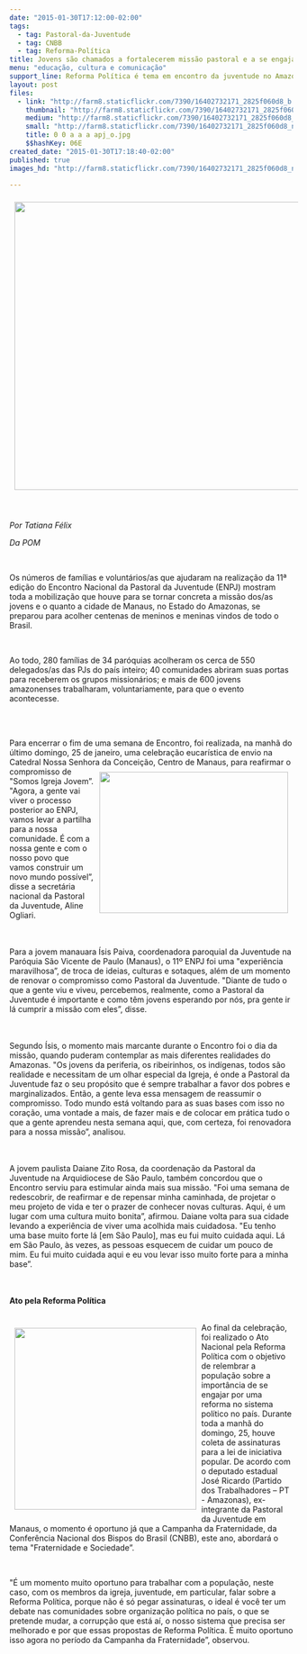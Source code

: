 ```yaml
---
date: "2015-01-30T17:12:00-02:00"
tags:
  - tag: Pastoral-da-Juventude
  - tag: CNBB
  - tag: Reforma-Política
title: Jovens são chamados a fortalecerem missão pastoral e a se engajarem pela reforma política
menu: "educação, cultura e comunicação"
support_line: Reforma Política é tema em encontro da juventude no Amazonas
layout: post
files:
  - link: "http://farm8.staticflickr.com/7390/16402732171_2825f060d8_b.jpg"
    thumbnail: "http://farm8.staticflickr.com/7390/16402732171_2825f060d8_t.jpg"
    medium: "http://farm8.staticflickr.com/7390/16402732171_2825f060d8_z.jpg"
    small: "http://farm8.staticflickr.com/7390/16402732171_2825f060d8_n.jpg"
    title: 0 0 a a a apj_o.jpg
    $$hashKey: 06E
created_date: "2015-01-30T17:18:40-02:00"
published: true
images_hd: "http://farm8.staticflickr.com/7390/16402732171_2825f060d8_n.jpg"

---
```

<p style="text-align: center;"><span style="font-size: small;"><img alt="" border="0" src="http://www.pom.org.br/images/stories/0%200%20a%20a%20a%20apj_o.jpg" style="vertical-align: middle; margin: 9px;" width="512" /></span></p>

<p>&nbsp;</p>

<p><em>Por Tatiana F&eacute;lix &nbsp;&nbsp;</em></p>

<p><em>Da POM </em></p>

<p>&nbsp;</p>

<p>Os n&uacute;meros de fam&iacute;lias e volunt&aacute;rios/as que ajudaram na realiza&ccedil;&atilde;o da 11&ordf; edi&ccedil;&atilde;o do Encontro Nacional da Pastoral da Juventude (ENPJ) mostram toda a mobiliza&ccedil;&atilde;o que houve para se tornar concreta a miss&atilde;o dos/as jovens e o quanto a cidade de Manaus, no Estado do Amazonas, se preparou para acolher centenas de meninos e meninas vindos de todo o Brasil.</p>

<p>&nbsp;</p>

<p>Ao todo, 280 fam&iacute;lias de 34 par&oacute;quias acolheram os cerca de 550 delegados/as das PJs do pa&iacute;s inteiro; 40 comunidades abriram suas portas para receberem os grupos mission&aacute;rios; e mais de 600 jovens amazonenses trabalharam, voluntariamente, para que o evento acontecesse.</p>

<p>&nbsp;</p>

<p><br />
Para encerrar o fim de uma semana de Encontro, foi realizada, na manh&atilde; do &uacute;ltimo domingo, 25 de janeiro, uma celebra&ccedil;&atilde;o eucar&iacute;stica de envio na Catedral Nossa Senhora da Concei&ccedil;&atilde;o, Centro de Manaus, <img alt="" border="0" height="251" src="http://www.pom.org.br/images/stories/0%200%20a%20a%20a%20pj.jpg" style="margin:9px; float:right" width="335" />para reafirmar o compromisso de &quot;Somos Igreja Jovem&rdquo;. &quot;Agora, a gente vai viver o processo posterior ao ENPJ, vamos levar a partilha para a nossa comunidade. &Eacute; com a nossa gente e com o nosso povo que vamos construir um novo mundo poss&iacute;vel&rdquo;, disse a secret&aacute;ria nacional da Pastoral da Juventude, Aline Ogliari.</p>

<p><br />
<br />
Para a jovem manauara &Iacute;sis Paiva, coordenadora paroquial da Juventude na Par&oacute;quia S&atilde;o Vicente de Paulo (Manaus), o 11&ordm; ENPJ foi uma &quot;experi&ecirc;ncia maravilhosa&rdquo;, de troca de ideias, culturas e sotaques, al&eacute;m de um momento de renovar o compromisso como Pastoral da Juventude. &quot;Diante de tudo o que a gente viu e viveu, percebemos, realmente, como a Pastoral da Juventude &eacute; importante e como t&ecirc;m jovens esperando por n&oacute;s, pra gente ir l&aacute; cumprir a miss&atilde;o com eles&rdquo;, disse.</p>

<p><br />
<br />
Segundo &Iacute;sis, o momento mais marcante durante o Encontro foi o dia da miss&atilde;o, quando puderam contemplar as mais diferentes realidades do Amazonas. &quot;Os jovens da periferia, os ribeirinhos, os ind&iacute;genas, todos s&atilde;o realidade e necessitam de um olhar especial da Igreja, &eacute; onde a Pastoral da Juventude faz o seu prop&oacute;sito que &eacute; sempre trabalhar a favor dos pobres e marginalizados. Ent&atilde;o, a gente leva essa mensagem de reassumir o compromisso. Todo mundo est&aacute; voltando para as suas bases com isso no cora&ccedil;&atilde;o, uma vontade a mais, de fazer mais e de colocar em pr&aacute;tica tudo o que a gente aprendeu nesta semana aqui, que, com certeza, foi renovadora para a nossa miss&atilde;o&rdquo;, analisou.</p>

<p><br />
<br />
A jovem paulista Daiane Zito Rosa, da coordena&ccedil;&atilde;o da Pastoral da Juventude na Arquidiocese de S&atilde;o Paulo, tamb&eacute;m concordou que o Encontro serviu para estimular ainda mais sua miss&atilde;o. &quot;Foi uma semana de redescobrir, de reafirmar e de repensar minha caminhada, de projetar o meu projeto de vida e ter o prazer de conhecer novas culturas. Aqui, &eacute; um lugar com uma cultura muito bonita&rdquo;, afirmou. Daiane volta para sua cidade levando a experi&ecirc;ncia de viver uma acolhida mais cuidadosa. &quot;Eu tenho uma base muito forte l&aacute; [em S&atilde;o Paulo], mas eu fui muito cuidada aqui. L&aacute; em S&atilde;o Paulo, &agrave;s vezes, as pessoas esquecem de cuidar um pouco de mim. Eu fui muito cuidada aqui e eu vou levar isso muito forte para a minha base&rdquo;.<br />
<br />
&nbsp;</p>

<p><strong>Ato pela Reforma Pol&iacute;tica</strong></p>

<p><br />
<img alt="" border="0" src="http://www.pom.org.br/images/stories/0%200%20a%20a%20a%20assina01_n.jpg" style="margin:9px; float:left" width="323" />Ao final da celebra&ccedil;&atilde;o, foi realizado o Ato Nacional pela Reforma Pol&iacute;tica com o objetivo de relembrar a popula&ccedil;&atilde;o sobre a import&acirc;ncia de se engajar por uma reforma no sistema pol&iacute;tico no pa&iacute;s. Durante toda a manh&atilde; do domingo, 25, houve coleta de assinaturas para a lei de iniciativa popular. De acordo com o deputado estadual Jos&eacute; Ricardo (Partido dos Trabalhadores &ndash; PT - Amazonas), ex-integrante da Pastoral da Juventude em Manaus, o momento &eacute; oportuno j&aacute; que a Campanha da Fraternidade, da Confer&ecirc;ncia Nacional dos Bispos do Brasil (CNBB), este ano, abordar&aacute; o tema &quot;Fraternidade e Sociedade&rdquo;.</p>

<p>&nbsp;</p>

<p>&quot;&Eacute; um momento muito oportuno para trabalhar com a popula&ccedil;&atilde;o, neste caso, com os membros da igreja, juventude, em particular, falar sobre a Reforma Pol&iacute;tica, porque n&atilde;o &eacute; s&oacute; pegar assinaturas, o ideal &eacute; voc&ecirc; ter um debate nas comunidades sobre organiza&ccedil;&atilde;o pol&iacute;tica no pa&iacute;s, o que se pretende mudar, a corrup&ccedil;&atilde;o que est&aacute; a&iacute;, o nosso sistema que precisa ser melhorado e por que essas propostas de Reforma Pol&iacute;tica. &Eacute; muito oportuno isso agora no per&iacute;odo da Campanha da Fraternidade&rdquo;, observou.</p>
